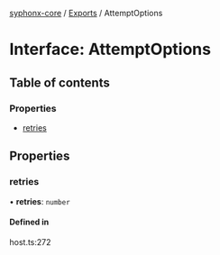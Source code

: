 [syphonx-core](../README.md) / [Exports](../modules.md) / AttemptOptions

# Interface: AttemptOptions

## Table of contents

### Properties

- [retries](AttemptOptions.md#retries)

## Properties

### retries

• **retries**: `number`

#### Defined in

host.ts:272
